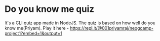 # Do you know me quiz
It's a CLI quiz app made in NodeJS.
The quiz is based on how well do you know me(Priyam).
Play it here - https://repl.it/@001priyamraj/neogcamp-project1?embed=1&output=1
